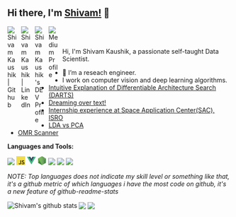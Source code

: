 ## Hi there, I'm [Shivam!](https://mythrex.github.io) 👋

<a href="https://github.com/mythrex">
  <img target="_vblank" align="left" alt="Shivam Kaushik | Github" width="21px" style="margin-right: 10px;" src="https://github.githubassets.com/images/modules/logos_page/GitHub-Mark.png" />
</a>
<a href="https://www.linkedin.com/in/shivamkaushik73/">
  <img target="_vblank" align="left" alt="Shivam Kaushik | LinkedIn" width="21px" style="margin-right: 10px;" src="https://cdn-icons.flaticon.com/png/512/3536/premium/3536505.png?token=exp=1657303215~hmac=b6a9a98b1e0b4f6b4966f61eddafd0a2" />
</a>
<a href="https://dev.to/mythrex">
  <img target="_vblank" align="left" src="https://d2fltix0v2e0sb.cloudfront.net/dev-badge.svg" alt="Shivam Kaushik's DEV Profile" width="21px" style="margin-right: 10px;">
</a>
<a href="https://medium.com/@shivam.kaushik73">
  <img target="_vblank" align="left" src="https://cdn-icons.flaticon.com/png/512/3670/premium/3670068.png?token=exp=1657303263~hmac=bb2aafaf2542130ef7764df44dacdf41" alt="Medium Profile" width="21px" style="margin-right: 10px;">
</a>
<!--  -->

<br />
<br />

Hi, I'm Shivam Kaushik, a passionate self-taught Data Scientist.

- 🌱 I’m a reseach engineer.
- I work on computer vision and deep learning algorithms.
- [Intuitive Explanation of Differentiable Architecture Search (DARTS)](https://towardsdatascience.com/intuitive-explanation-of-differentiable-architecture-search-darts-692bdadcc69c?source=email-396d46fdd644--writer.postDistributed&sk=1fa1479fd856aa45de27be35abcb017c)
- [Dreaming over text!](https://towardsdatascience.com/dreaming-over-text-f6745c829cee)
- [Internship experience at Space Application Center(SAC), ISRO](https://medium.com/@shivam.kaushik73/internship-experience-at-space-application-center-sac-isro-86a5576fb62)
- [LDA vs PCA](https://github.com/mythrex/PCA-vs-LDA/blob/master/LDA.ipynb)
- [OMR Scanner](https://github.com/mythrex/OMR-Scanner)

**Languages and Tools:**

<code><img height="20" src="https://img.icons8.com/color/48/000000/python.png"></code>
<code><img height="20" src="https://raw.githubusercontent.com/github/explore/80688e429a7d4ef2fca1e82350fe8e3517d3494d/topics/javascript/javascript.png"></code>
<code><img height="20" src="https://raw.githubusercontent.com/github/explore/80688e429a7d4ef2fca1e82350fe8e3517d3494d/topics/vue/vue.png"></code>
<code><img height="20" src="https://raw.githubusercontent.com/github/explore/80688e429a7d4ef2fca1e82350fe8e3517d3494d/topics/nodejs/nodejs.png"></code>
<code><img height="20" src="https://www.vectorlogo.zone/logos/pytorch/pytorch-icon.svg"></code>
<code><img height="20" src="https://www.vectorlogo.zone/logos/tensorflow/tensorflow-icon.svg"></code>
<code><img height="20" src="https://www.vectorlogo.zone/logos/numpy/numpy-icon.svg"></code>

_NOTE: Top languages does not indicate my skill level or something like that, it's a github metric of which languages i have the most code on github, it's a new feature of github-readme-stats_

<img align="center" src="https://github-readme-stats.vercel.app/api?username=mythrex&show_icons=true&include_all_commits=true&theme=radical" alt="Shivam's github stats" />

<img align="center" src="https://github-readme-stats.vercel.app/api/top-langs/?username=mythrex&layout=compact&theme=radical" />

<a target="_vblank" href="https://github.com/mythrex">
<img align="center" src="https://github-readme-stats.vercel.app/api/pin/?username=mythrex&repo=OMR-Scanner&theme=radical" />
</a>

